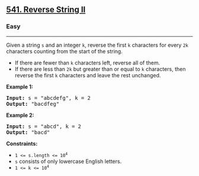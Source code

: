 <h2><a href="https://leetcode.com/problems/reverse-string-ii">541. Reverse String II</a></h2>
<h3>Easy</h3>
<hr>
<p>Given a string <code>s</code> and an integer <code>k</code>, reverse the first <code>k</code> characters for every <code>2k</code> characters counting from the start of the string.</p>

<ul>
<li>If there are fewer than <code>k</code> characters left, reverse all of them.</li>
<li>If there are less than <code>2k</code> but greater than or equal to <code>k</code> characters, then reverse the first <code>k</code> characters and leave the rest unchanged.</li>
</ul>

<p><strong>Example 1:</strong></p>
<pre>
<strong>Input:</strong> s = "abcdefg", k = 2
<strong>Output:</strong> "bacdfeg"
</pre>

<p><strong>Example 2:</strong></p>
<pre>
<strong>Input:</strong> s = "abcd", k = 2
<strong>Output:</strong> "bacd"
</pre>

<p><strong>Constraints:</strong></p>
<ul>
<li><code>1 <= s.length <= 10<sup>4</sup></code></li>
<li><code>s</code> consists of only lowercase English letters.</li>
<li><code>1 <= k <= 10<sup>4</sup></code></li>
</ul>
